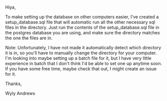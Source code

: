 Hiya,

To make setting up the database on other computers easier, I've created a setup_database.sql file that will automatic run all the other necessary sql files in the directory. 
Just run the contents of the setup_database.sql file in the postgres database you are using, and make sure the directory matches the one the files are in.


Note:
Unfortunately, I have not made it automatically detect which directory it is in, so you'll have to manually change the directory for your computer. 
I'm looking into maybe setting up a batch file for it, but I have very little experience in batch that I don't think I'd be able to set one up anytime soon.
If you have some free time, maybe check that out, I might create an issue for it.

Thanks,

Wyly Andrews
